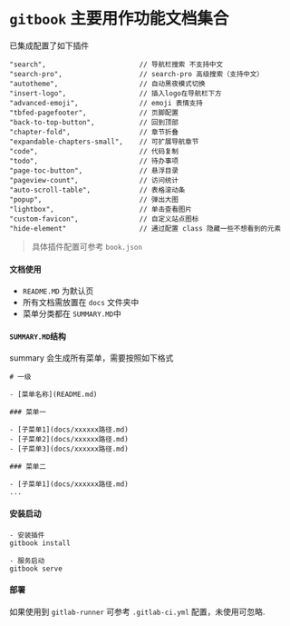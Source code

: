 # `gitbook` 主要用作功能文档集合

 已集成配置了如下插件


    "search",                       // 导航栏搜索 不支持中文
    "search-pro",                   // search-pro 高级搜索（支持中文）
    "autotheme",                    // 自动黑夜模式切换
    "insert-logo",                  // 插入logo在导航栏下方
    "advanced-emoji",               // emoji 表情支持
    "tbfed-pagefooter",             // 页脚配置
    "back-to-top-button",           // 回到顶部
    "chapter-fold",                 // 章节折叠
    "expandable-chapters-small",    // 可扩展导航章节
    "code",                         // 代码复制
    "todo",                         // 待办事项
    "page-toc-button",              // 悬浮目录
    "pageview-count",               // 访问统计
    "auto-scroll-table",            // 表格滚动条
    "popup",                        // 弹出大图
    "lightbox",                     // 单击查看图片
    "custom-favicon",               // 自定义站点图标
    "hide-element"                  // 通过配置 class 隐藏一些不想看到的元素


> 具体插件配置可参考 `book.json`

#### 文档使用

- `README.MD` 为默认页
- 所有文档需放置在 `docs` 文件夹中
- 菜单分类都在 `SUMMARY.MD`中

#### `SUMMARY.MD`结构

summary 会生成所有菜单，需要按照如下格式

```
# 一级

- [菜单名称](README.md)

### 菜单一

- [子菜单1](docs/xxxxxx路径.md)
- [子菜单2](docs/xxxxxx路径.md)
- [子菜单3](docs/xxxxxx路径.md)

### 菜单二

- [子菜单1](docs/xxxxxx路径.md)
...

```


#### 安装启动

```
- 安装插件
gitbook install

- 服务启动
gitbook serve

```

#### 部署

如果使用到 `gitlab-runner` 可参考 `.gitlab-ci.yml` 配置，未使用可忽略.